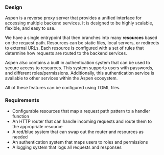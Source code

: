 ### Design

Aspen is a reverse proxy server that provides a unified interface for accessing multiple backend services. It is designed to be highly scalable, flexible, and easy to use.

We have a single entrypoint that then branches into many **resources** based on the request path. Resources can be static files, local servers, or redirects to external URLs. Each resource is configured with a set of rules that determine how requests are routed to the backend services.

Aspen also contains a built in authentication system that can be used to secure access to resources. This system supports users with passwords, and different roles/permissions. Additionally, this authentication service is available to other services within the Aspen ecosystem.

All of these features can be configured using TOML files.

### Requirements
- Configurable resources that map a request path pattern to a handler function
- An HTTP router that can handle incoming requests and route them to the appropriate resource
- A red/blue system that can swap out the router and resources as needed
- An authentication system that maps users to roles and permissions
- A logging system that logs all requests and responses
